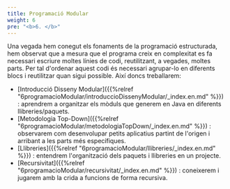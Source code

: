 ```yaml
---
title: Programació Modular
weight: 6
pre: "<b>6. </b>"
---
```


Una vegada hem conegut els fonaments de la programació estructurada, hem observat que a mesura que el programa creix en complexitat es fa necessari escriure moltes línies de codi, reutilitzant, a vegades, moltes parts. Per tal d'ordenar aquest codi és necessari agrupar-lo en diferents blocs i reutilitzar quan sigui possible. Així doncs treballarem:


- [Introducció Disseny Modular]({{%relref "6programacioModular/introduccioDissenyModular/_index.en.md" %}}) : aprendrem a organitzar els mòduls que generem en Java en diferents llibreries/paquets.
- [Metodologia Top-Down]({{%relref "6programacioModular/metodologiaTopDown/_index.en.md" %}})  : observarem com desenvolupar petits aplicatius partint de l'origen i arribant a les parts més específiques. 
- [Llibreries]({{%relref "6programacioModular/llibreries/_index.en.md" %}}) : entendrem l'organització dels paquets i llibreries en un projecte.
- [Recursivitat]({{%relref "6programacioModular/recursivitat/_index.en.md" %}}) : coneixerem i jugarem amb la crida a funcions de forma recursiva.


